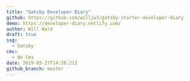 ```yaml
---
title: "Gatsby Developer Diary"
github: https://github.com/willjw3/gatsby-starter-developer-diary
demo: https://developer-diary.netlify.com/
author: Will Ward
draft: true
ssg:
  - Gatsby
cms:
  - No Cms
date: 2019-05-27T14:26:21Z
github_branch: master
---
```

